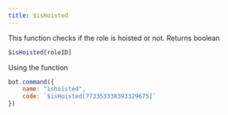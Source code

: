 ```yaml
---
title: $isHoisted
---
```


This function checks if the role is hoisted or not. Returns boolean

```php
$isHoisted[roleID]
```

Using the function

```javascript
bot.command({
    name: "ishoisted",
    code: `$isHoisted[773353338393329675]`
})
```


